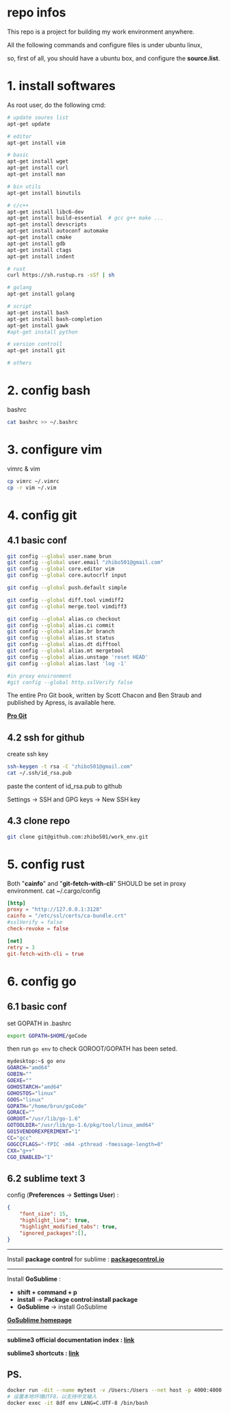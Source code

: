 # repo infos
This repo is a project for building my work environment anywhere.

All the following commands and configure files is under ubuntu linux,

so, first of all, you should have a ubuntu box, and configure the **source.list**. 


# 1. install softwares
As root user, do the following cmd:
```bash
# update soures list
apt-get update

# editor
apt-get install vim

# basic
apt-get install wget
apt-get install curl
apt-get install man

# bin utils
apt-get install binutils

# c/c++
apt-get install libc6-dev
apt-get install build-essential  # gcc g++ make ...
apt-get install devscripts
apt-get install autoconf automake
apt-get install cmake
apt-get install gdb
apt-get install ctags
apt-get install indent

# rust
curl https://sh.rustup.rs -sSf | sh

# golang
apt-get install golang

# script
apt-get install bash
apt-get install bash-completion
apt-get install gawk
#apt-get install python

# version controll
apt-get install git

# others

```


# 2. config bash
bashrc
```bash
cat bashrc >> ~/.bashrc
```

# 3. configure vim
vimrc & vim
```bash
cp vimrc ~/.vimrc
cp -r vim ~/.vim
```

# 4. config git
## 4.1 basic conf
```bash
git config --global user.name brun
git config --global user.email "zhibo501@gmail.com"
git config --global core.editor vim
git config --global core.autocrlf input

git config --global push.default simple

git config --global diff.tool vimdiff2
git config --global merge.tool vimdiff3

git config --global alias.co checkout
git config --global alias.ci commit
git config --global alias.br branch
git config --global alias.st status
git config --global alias.dt difftool
git config --global alias.mt mergetool
git config --global alias.unstage 'reset HEAD'
git config --global alias.last 'log -1'

#in proxy environment
#git config --global http.sslVerify false

```

The entire Pro Git book, written by Scott Chacon and Ben Straub and published by Apress, is available here.

**[Pro Git](https://git-scm.com/book/en/v2)**


## 4.2 ssh for github
create ssh key
```bash
ssh-keygen -t rsa -C "zhibo501@gmail.com"
cat ~/.ssh/id_rsa.pub
```
paste the content of id_rsa.pub to github

Settings -> SSH and GPG keys -> New SSH key

## 4.3 clone repo 
```bash
git clone git@github.com:zhibo501/work_env.git
```

# 5. config rust
Both "**cainfo**" and "**git-fetch-with-cli**" SHOULD be set in proxy environment.
cat ~/.cargo/config
```toml
[http]
proxy = "http://127.0.0.1:3128"
cainfo = "/etc/ssl/certs/ca-bundle.crt"
#sslVerify = false
check-revoke = false

[net]
retry = 3
git-fetch-with-cli = true

```

# 6. config go
## 6.1 basic conf
set GOPATH in .bashrc
```bash
export GOPATH=$HOME/goCode
```
then run `go env` to check GOROOT/GOPATH has been seted.
```bash
mydesktop:~$ go env
GOARCH="amd64"
GOBIN=""
GOEXE=""
GOHOSTARCH="amd64"
GOHOSTOS="linux"
GOOS="linux"
GOPATH="/home/brun/goCode"
GORACE=""
GOROOT="/usr/lib/go-1.6"
GOTOOLDIR="/usr/lib/go-1.6/pkg/tool/linux_amd64"
GO15VENDOREXPERIMENT="1"
CC="gcc"
GOGCCFLAGS="-fPIC -m64 -pthread -fmessage-length=0"
CXX="g++"
CGO_ENABLED="1"
```

## 6.2 sublime text 3
config (**Preferences** -> **Settings User**) :

```json
{
    "font_size": 15,
    "highlight_line": true,
    "highlight_modified_tabs": true,
    "ignored_packages":[],
}
```

------

Install **package control** for sublime : **[packagecontrol.io](https://packagecontrol.io/installation)**

------

Install **GoSublime** :
+ **shift + command + p**
+ **install** -> **Package control:install package**
+ **GoSublime** -> install GoSublime

**[GoSublime homepage](https://github.com/DisposaBoy/GoSublime)**

------

**sublime3 official documentation index : [link](https://www.sublimetext.com/docs/3/)**

**sublime3 shortcuts : [link](sublime3-shortcuts.md)**


## PS.
```bash
docker run -dit --name mytest -v /Users:/Users --net host -p 4000:4000 myubuntu /bin/bash
# 设置本地环境UTF8，以支持中文输入
docker exec -it 8df env LANG=C.UTF-8 /bin/bash
```
